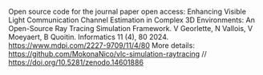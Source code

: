 Open source code for the journal paper open access: Enhancing Visible Light Communication Channel Estimation in Complex 3D Environments: An Open-Source Ray Tracing Simulation Framework. V Georlette, N Vallois, V Moeyaert, B Quoitin. Informatics 11 (4), 80 2024.
https://www.mdpi.com/2227-9709/11/4/80
More details: https://github.com/MokonaNico/vlc-simulation-raytracing // https://doi.org/10.5281/zenodo.14601886


